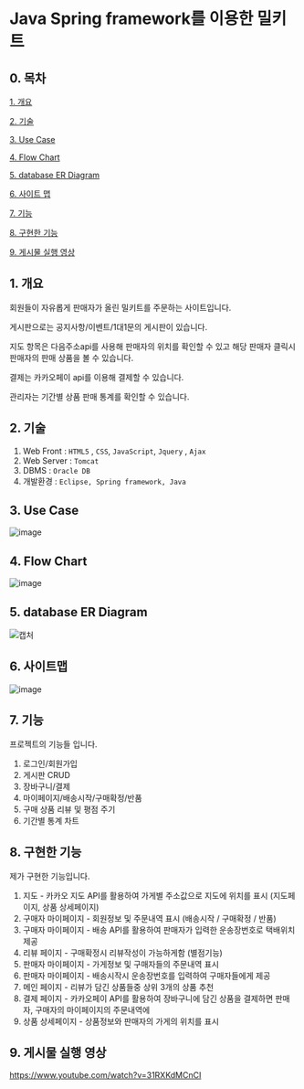 # Java Spring framework를 이용한 밀키트 

## 0. 목차

[1. 개요](#1-개요)

[2. 기술](#2-기술)

[3. Use Case](#3-Use-Case)

[4. Flow Chart](#4-Flow-Chart)

[5. database ER Diagram](#5-database-er-diagram)

[6. 사이트 맵](#6-사이트-맵)

[7. 기능](#7-기능)

[8. 구현한 기능](#8-구현한-기능)

[9. 게시물 실행 영상](#9-게시물-실행-영상)

## 1. 개요

회원들이 자유롭게 판매자가 올린 밀키트를 주문하는 사이트입니다.

게시판으로는 공지사항/이벤트/1대1문의 게시판이 있습니다.

지도 항목은 다음주소api를 사용해 판매자의 위치를 확인할 수 있고 해당 판매자 클릭시 판매자의 판매 상품을 볼 수 있습니다.

결제는 카카오페이 api를 이용해 결제할 수 있습니다.

관리자는 기간별 상품 판매 통계를 확인할 수 있습니다.

## 2. 기술
1. Web Front : `HTML5` , `CSS`, `JavaScript`, `Jquery` , `Ajax`
2. Web Server :  `Tomcat`
3. DBMS : `Oracle DB`
4. 개발환경 : `Eclipse, Spring framework, Java`


## 3. Use Case
![image](https://user-images.githubusercontent.com/81474598/135708449-3c7f48d6-9cf6-4640-9a47-c5e11b4f90bd.png)


## 4. Flow Chart
![image](https://user-images.githubusercontent.com/81474598/135708462-7bce6caa-f6c0-4d37-a1e5-c322b1357e4e.png)


## 5. database ER Diagram
![캡처](https://user-images.githubusercontent.com/81474598/135708360-7d1501c2-e749-426b-b15a-4779d3728dac.png)


## 6. 사이트맵
![image](https://user-images.githubusercontent.com/81474598/135651292-d68b441d-7d2a-4df0-8643-ab00f277f77d.png)


## 7. 기능
프로젝트의 기능들 입니다.

1. 로그인/회원가입
2. 게시판 CRUD
3. 장바구니/결제
4. 마이페이지/배송시작/구매확정/반품
5. 구매 상품 리뷰 및 평점 주기
6. 기간별 통계 차트


## 8. 구현한 기능
제가 구현한 기능입니다.

1. 지도 - 카카오 지도 API를 활용하여 가게별 주소값으로 지도에 위치를 표시 (지도페이지, 상품 상세페이지)
2. 구매자 마이페이지 - 회원정보 및 주문내역 표시 (배송시작 / 구매확정 / 반품)
3. 구매자 마이페이지 - 배송 API를 활용하여 판매자가 입력한 운송장번호로 택배위치제공
4. 리뷰 페이지 - 구매확정시 리뷰작성이 가능하게함 (별점기능)  
5. 판매자 마이페이지 - 가게정보 및 구매자들의 주문내역 표시
6. 판매자 마이페이지 - 배송시작시 운송장번호를 입력하여 구매자들에게 제공
7. 메인 페이지 - 리뷰가 담긴 상품들중 상위 3개의 상품 추천
8. 결제 페이지 - 카카오페이 API를 활용하여 장바구니에 담긴 상품을 결제하면 판매자, 구매자의 마이페이지의 주문내역에 
9. 상품 상세페이지 - 상품정보와 판매자의 가게의 위치를 표시

## 9. 게시물 실행 영상
https://www.youtube.com/watch?v=31RXKdMCnCI
